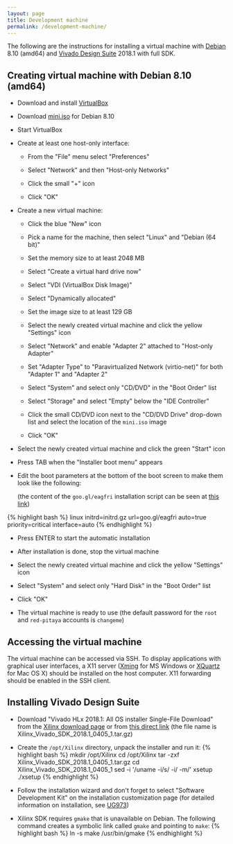 ```yaml
---
layout: page
title: Development machine
permalink: /development-machine/
---
```


The following are the instructions for installing a virtual machine with [Debian](http://www.debian.org/releases/jessie) 8.10 (amd64) and [Vivado Design Suite](http://www.xilinx.com/products/design-tools/vivado) 2018.1 with full SDK.

Creating virtual machine with Debian 8.10 (amd64)
-----

- Download and install [VirtualBox](https://www.virtualbox.org/wiki/Downloads)

- Download [mini.iso](http://ftp.heanet.ie/pub/ftp.debian.org/debian/dists/jessie/main/installer-amd64/current/images/netboot/mini.iso) for Debian 8.10

- Start VirtualBox

- Create at least one host-only interface:

  - From the "File" menu select "Preferences"

  - Select "Network" and then "Host-only Networks"

  - Click the small "+" icon

  - Click "OK"

- Create a new virtual machine:

  - Click the blue "New" icon

  - Pick a name for the machine, then select "Linux" and "Debian (64 bit)"

  - Set the memory size to at least 2048 MB

  - Select "Create a virtual hard drive now"

  - Select "VDI (VirtualBox Disk Image)"

  - Select "Dynamically allocated"

  - Set the image size to at least 129 GB

  - Select the newly created virtual machine and click the yellow "Settings" icon

  - Select "Network" and enable "Adapter 2" attached to "Host-only Adapter"

  - Set "Adapter Type" to "Paravirtualized Network (virtio-net)" for both "Adapter 1" and "Adapter 2"

  - Select "System" and select only "CD/DVD" in the "Boot Order" list

  - Select "Storage" and select "Empty" below the "IDE Controller"

  - Click the small CD/DVD icon next to the "CD/DVD Drive" drop-down list and select the location of the `mini.iso` image

  - Click "OK"

- Select the newly created virtual machine and click the green "Start" icon

- Press TAB when the "Installer boot menu" appears

- Edit the boot parameters at the bottom of the boot screen to make them look like the following:

  (the content of the `goo.gl/eagfri` installation script can be seen at [this link](https://github.com/pavel-demin/red-pitaya-notes/blob/gh-pages/etc/debian.seed))

{% highlight bash %}
linux initrd=initrd.gz url=goo.gl/eagfri auto=true priority=critical interface=auto
{% endhighlight %}

- Press ENTER to start the automatic installation

- After installation is done, stop the virtual machine

- Select the newly created virtual machine and click the yellow "Settings" icon

- Select "System" and select only "Hard Disk" in the "Boot Order" list

- Click "OK"

- The virtual machine is ready to use (the default password for the `root` and `red-pitaya` accounts is `changeme`)

Accessing the virtual machine
-----

The virtual machine can be accessed via SSH. To display applications with graphical user interfaces, a X11 server ([Xming](http://sourceforge.net/projects/xming) for MS Windows or [XQuartz](http://xquartz.macosforge.org) for Mac OS X) should be installed on the host computer. X11 forwarding should be enabled in the SSH client.

Installing Vivado Design Suite
-----

- Download "Vivado HLx 2018.1: All OS installer Single-File Download" from the [Xilinx download page](http://www.xilinx.com/support/download/index.html/content/xilinx/en/downloadNav/vivado-design-tools/2018-1.html) or from [this direct link](https://www.xilinx.com/member/forms/download/xef.html?filename=Xilinx_Vivado_SDK_2018.1_0405_1.tar.gz) (the file name is Xilinx_Vivado_SDK_2018.1_0405_1.tar.gz)

- Create the `/opt/Xilinx` directory, unpack the installer and run it:
{% highlight bash %}
mkdir /opt/Xilinx
cd /opt/Xilinx
tar -zxf Xilinx_Vivado_SDK_2018.1_0405_1.tar.gz
cd Xilinx_Vivado_SDK_2018.1_0405_1
sed -i '/uname -i/s/ -i/ -m/' xsetup
./xsetup
{% endhighlight %}

- Follow the installation wizard and don't forget to select "Software Development Kit" on the installation customization page (for detailed information on installation, see [UG973](http://www.xilinx.com/support/documentation/sw_manuals/xilinx2018_1/ug973-vivado-release-notes-install-license.pdf))

- Xilinx SDK requires `gmake` that is unavailable on Debian. The following command creates a symbolic link called `gmake` and pointing to `make`:
{% highlight bash %}
ln -s make /usr/bin/gmake
{% endhighlight %}
